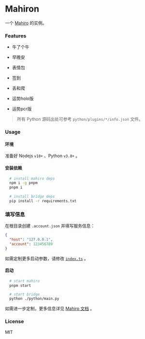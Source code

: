 # Mahiron

一个 [Mahiro](https://github.com/opq-osc/mahiro) 的实例。

### Features

 - 牛了个牛

 - 早晚安

 - 表情包

 - 签到

 - 丢和爬

 - 运势holo版

 - 运势pcr版

> 所有 Python 源码出处可参考 `python/plugins/*/info.json` 文件。

### Usage

#### 环境

准备好 Nodejs `v18+` 、Python `v3.8+` 。

#### 安装依赖

```bash
  # install mahiro deps
  npm i -g pnpm
  pnpm i
 
  # install bridge deps
  pip install -r requirements.txt
```

### 填写信息

在根目录创建 `.account.json` 并填写服务信息：

```json
{
  "host": "127.0.0.1",
  "account": 123456789
}
```

如需定制更多启动参数，请修改 [`index.ts`](./index.ts) 。

#### 启动

```bash
  # start mahiro
  pnpm start

  # start bridge
  python ./python/main.py
```

如需进一步定制，更多信息详见 [Mahiro 文档](https://mahiro.opqbot.com/) 。

### License

MIT
